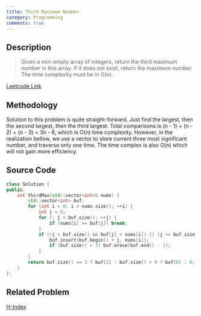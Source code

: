 ```yaml
---
title: Third Maximum Number
category: Programming
comments: true
---
```

## Description
>Given a non-empty array of integers, return the third maximum number in this array. If it does not exist, return the maximum number. The time complexity must be in O(n).

[Leetcode Link](https://leetcode.com/problems/third-maximum-number/#/description)

## Methodology
Solution to this problem is quite straight-forward. Just find the largest, then the second largest, then the third largest. Total comparisons is (n - 1) + (n - 2) + (n - 3) = 3n - 6, which is O(n) time complexity. However, in the realization bellow, we use a vector to store current three most significant number, and traverse only one time. The time complex is also O(n) which will not gain more efficiency.

## Source Code
```C++
class Solution {
public:
    int thirdMax(std::vector<int>& nums) {
        std::vector<int> buf;
        for (int i = 0; i < nums.size(); ++i) {
            int j = 0;
            for (; j < buf.size(); ++j) {
                if (nums[i] >= buf[j]) break;
            }
            if ((j < buf.size() && buf[j] < nums[i]) || (j >= buf.size() && j < 3)) {
                buf.insert(buf.begin() + j, nums[i]);
                if (buf.size() > 3) buf.erase(buf.end() - 1);
            }
        }
        return buf.size() == 3 ? buf[2] : buf.size() > 0 ? buf[0] : 0;
    }
};
```

## Related Problem
[H-Index](/prog/H-Index)
